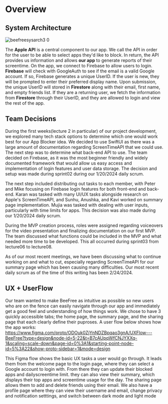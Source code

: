 # Overview

## System Architecture
![beefreesysarch3 0](https://github.com/ucsb-cs148-w24/project-pj12-appblocker/assets/52797797/2e03249b-8b85-4a85-b0e7-4c96defe9d84)


The **Apple API** is a central component to our app. We call the API in order for the user to be able to select apps they'd like to block. In return, the API provides us information and allows **our app** to generate reports of their screentime. On the app, we connect to Firebase to allow users to login. **Firebase** will check with GoogleAuth to see if the email is a valid Google account. If so, Firebase generates a unique UserID. If the user is new, they will be prompted to enter their preferred display name. Upon submission, the unique UserID will stored in **Firestore** along with their email, first name, and empty friends list. If they are a returning user, we fetch the information from **Firestore** through their UserID, and they are allowed to login and view the rest of the app. 

## Team Decisions
During the first weeks(lecture 2 in particular) of our project development, we explored many tech stack options to determine which one would work best for our App Blocker idea. We decided to use SwiftUI as there was a large amount of documentation regarding ScreenTimeAPI that we could use. The next step was to determine what back-end API to use. The team decided on Firebase, as it was the most beginner friendly and widely documented framework that would allow us easy access and implementation of login features and user data storage. The decision and setup was made during sprint02 during our 1/20/2024 daily scrum.

The next step included distributing out tasks to each member, with Peter and Mike focusing on Firebase login features for both front-end and back-end. Karan was tasked with many UI/UX tasks alongside research on Apple's ScreenTimeAPI, and Sunhu, Anushka, and Kavi worked on summary page implementation. Mujia was tasked with dealing with user inputs, particularly with time limits for apps. This decision was also made during our 1/20/2024 daily scrum.

During the MVP creation process, roles were assigned regarding voiceovers for the video presentation and finalizing documentation on our first MVP. The team discussed what functions could be included in the MVP and what needed more time to be developed. This all occurred during sprint03 from lecture06 to lecture08.

As of our most recent meetings, we have been discussing what to continue working on and what to cut, especially regarding ScreenTimeAPI for our summary page which has been causing many difficulties. Our most recent daily scrum as of the time of this writing has been 2/24/2024.
## UX + UserFlow
Our team wanted to make BeeFree as intuitive as possible so new users who are on the fence can easily navigate through our app and immediately get a good feel and understanding of how things work. We chose to have 3 quickly accessible tabs; the home page, the summary page, and the sharing page that each clearly define their puproses. A user flow below shows how the app works:
https://www.figma.com/proto/ODOuk0ZjYnNDZBpqao3gnA/UXFlow---BeeFree?type=design&node-id=5-22&t=B7cAUpqWfCNJYXXq-1&scaling=scale-down&page-id=0%3A1&starting-point-node-id=5%3A22&show-proto-sidebar=1&mode=design

This Figma flow shows the basic UX tasks a user would go through. It leads them from the welcome page to the login page, where they can select a Google account to login with. From there they can update their blocked apps and dailyscreentime limit. they can also view their summary, which displays their top apps and screentime usage for the day. The sharing page allows them to add and delete friends using their email. We also have a profile page where they can view their username and email, change privacy and notification setttings, and switch between dark mode and light mode
